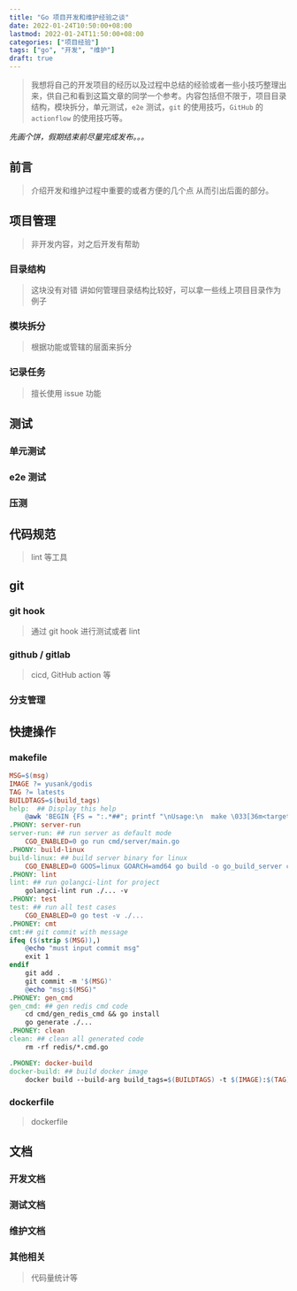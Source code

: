 ```yaml
---
title: "Go 项目开发和维护经验之谈"
date: 2022-01-24T10:50:00+08:00
lastmod: 2022-01-24T11:50:00+08:00
categories: ["项目经验"]
tags: ["go", "开发", "维护"]
draft: true
---
```


> 我想将自己的开发项目的经历以及过程中总结的经验或者一些小技巧整理出来，供自己和看到这篇文章的同学一个参考。内容包括但不限于，项目目录结构，模块拆分，单元测试，`e2e` 测试，`git` 的使用技巧，`GitHub` 的 `actionflow` 的使用技巧等。

<!--more-->

*先画个饼，假期结束前尽量完成发布。。。*

## 前言

> 介绍开发和维护过程中重要的或者方便的几个点 从而引出后面的部分。

## 项目管理

> 非开发内容，对之后开发有帮助

### 目录结构

> 这块没有对错 讲如何管理目录结构比较好，可以拿一些线上项目目录作为例子

### 模块拆分

> 根据功能或管辖的层面来拆分

### 记录任务

> 擅长使用 issue 功能

## 测试

### 单元测试

### e2e 测试

### 压测

## 代码规范

> lint 等工具

## git

### git hook

> 通过 git hook 进行测试或者 lint

### github / gitlab

> cicd,  GitHub action 等

### 分支管理

## 快捷操作

### makefile

```makefile
MSG=$(msg)
IMAGE ?= yusank/godis
TAG ?= latests
BUILDTAGS=$(build_tags)
help:  ## Display this help
    @awk 'BEGIN {FS = ":.*##"; printf "\nUsage:\n  make \033[36m<target>\033[0m\n"} /^[0-9A-Za-z_-]+:.*?##/ { printf "  \033[36m%-45s\033[0m %s\n", $$1, $$2 } /^##@/ { printf "\n\033[1m%s\033[0m\n", substr($$0, 5) } ' $(MAKEFILE_LIST)
.PHONY: server-run
server-run: ## run server as default mode
    CGO_ENABLED=0 go run cmd/server/main.go
.PHONY: build-linux
build-linux: ## build server binary for linux
    CGO_ENABLED=0 GOOS=linux GOARCH=amd64 go build -o go_build_server cmd/server/main.go
.PHONY: lint
lint: ## run golangci-lint for project
    golangci-lint run ./... -v
.PHONY: test
test: ## run all test cases
    CGO_ENABLED=0 go test -v ./...
.PHONEY: cmt
cmt:## git commit with message
ifeq ($(strip $(MSG)),)
    @echo "must input commit msg"
    exit 1
endif
    git add .
    git commit -m '$(MSG)'
    @echo "msg:$(MSG)"
.PHONEY: gen_cmd
gen_cmd: ## gen redis cmd code
    cd cmd/gen_redis_cmd && go install
    go generate ./...
.PHONEY: clean
clean: ## clean all generated code
    rm -rf redis/*.cmd.go

.PHONEY: docker-build
docker-build: ## build docker image
    docker build --build-arg build_tags=$(BUILDTAGS) -t $(IMAGE):$(TAG) .
```

### dockerfile

> dockerfile

## 文档

### 开发文档

### 测试文档

### 维护文档

### 其他相关

> 代码量统计等

